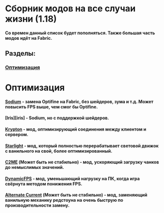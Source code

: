 [optimization]:https://github.com/bottleofench/my-mods-bestiary#оптимизация-1
[starlight]:https://github.com/PaperMC/Starlight
[krypton]:https://github.com/astei/krypton
[alternate-current]:https://modrinth.com/mod/alternate-current
[c2me]:https://modrinth.com/mod/c2me-fabric
[dynamic-fps]:https://modrinth.com/mod/dynamic-fps
[sodium]:https://modrinth.com/mod/sodium

# Сборник модов на все случаи жизни (1.18)

#### Со времен данный список будет пополняться. Также большая часть модов идёт на Fabric.

## Разделы:

### [Оптимизация][optimization]

# Оптимизация

#### [Sodium][sodium] - замена Optifine на Fabric, без шейдеров, зума и т.д. Может повысить FPS выше, чем смог бы Optifine.
#### [Iris][iris] - Sodium, но с поддержкой шейдеров.
#### [Krypton][krypton] - мод, оптимизирующий соединения между клиентом и сервером.
#### [Starlight][starlight] - мод, который полностью перерабатывает световой движок с ванильного на свой, более оптимизированный.
#### [C2ME][c2me] (Может быть не стабильно) - мод, ускоряющий загрузку чанков до немыслимых значений.
#### [DynamicFPS][dynamic-fps] - мод, уменьшающий нагрузку на ПК, когда игра свёрнута методом понижения FPS.
#### [Alternate Current][alternate-current] (Может быть не стабильно)  - мод, заменяющий ванильную механику редстоуна на очень быструю по производительности замену.
